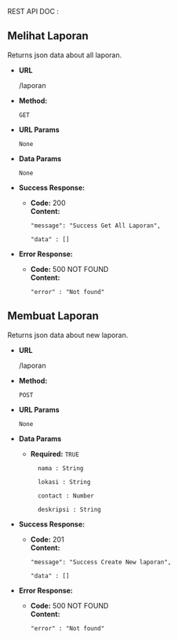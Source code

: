 REST API DOC : 

**Melihat Laporan**
----
  Returns json data about all laporan.

* **URL**

    /laporan

* **Method:**

  `GET`
  
*  **URL Params**
 
   `None`

* **Data Params**

    `None`

* **Success Response:**

  * **Code:** 200 <br />
    **Content:** 

        "message": "Success Get All Laporan",

        "data" : []



 
* **Error Response:**

  * **Code:** 500 NOT FOUND <br />
    **Content:** 
    
        "error" : "Not found"

**Membuat Laporan**
----
  Returns json data about new laporan.

* **URL**

    /laporan

* **Method:**

  `POST`
  
*  **URL Params**
    
    `None`
   

* **Data Params**

    * **Required:** `TRUE`
 
            nama : String

            lokasi : String

            contact : Number

            deskripsi : String

* **Success Response:**

  * **Code:** 201 <br />
    **Content:** 

        "message": "Success Create New laporan",

        "data" : []



 
* **Error Response:**

  * **Code:** 500 NOT FOUND <br />
    **Content:** 
    
        "error" : "Not found"
